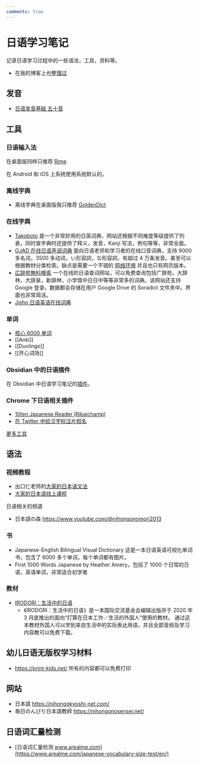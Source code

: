 ```yaml
---
comments: true
---
```


# 日语学习笔记

记录日语学习过程中的一些语法，工具，资料等。

- 在我的博客上也[整理过](https://einverne.github.io/post/2022/10/japanese-learning-tools.html)

## 发音

- [日语发音基础 五十音](https://blog.einverne.info/post/2022/10/japanese-hiragana-katakana.html)


## 工具

### 日语输入法

在桌面版同样只推荐 [Rime](https://blog.einverne.info/post/2022/10/japanese-input-method-macos-rime.html)

在 Android 和 iOS 上系统使用系统默认的。

### 离线字典

- 离线字典在桌面版我只推荐 [GoldenDict](https://blog.einverne.info/post/2022/10/japanese-goldendict-dictionary.html)

### 在线字典

- [Takoboto](https://takoboto.jp) 是一个非常好用的日英词典，网站还根据不同难度等级提供了列表，同时查字典时还提供了释义，发音，Kanji 写法，例句等等，非常全面。
- [OJAD 在线日语声调词典](https://www.gavo.t.u-tokyo.ac.jp/ojad/) 面向日语老师和学习者的在线口音词典，支持 9000 多名词，3500 多动词，い形容詞，な形容詞，有超过 4 万条发音。甚至可以根据教材分类检索。缺点是需要一个不错的 [网络环境](https://board.gtk.pw/) 并且也只有网页版本。
- [広辞苑無料検索](https://sakura-paris.org/dict/) 一个在线的日语查词网站，可以免费查询包括广辞苑，大辞林，大辞泉，新辞林，小学馆中日日中等等非常多的词典。该网站还支持 Google 登录，数据都会存储在用户 Google Drive 的 Soradict 文件夹中。界面也非常简洁。
- [Jisho 日语英语在线词典](https://jisho.org/)


### 单词

- [核心 6000 单词](https://core6000.neocities.org/)
- [[Anki]]
- [[Duolingo]]
- [[开心词场]]

### Obsidian 中的日语插件
在 Obsidian 中日语学习笔记的[插件](https://blog.einverne.info/post/2022/11/japanese-learning-tools-in-obsidian.html)。

### Chrome 下日语相关插件

- [10ten Japanese Reader (Rikaichamp)](https://chrome.google.com/webstore/detail/10ten-japanese-reader-rik/pnmaklegiibbioifkmfkgpfnmdehdfan)
- [在 Twitter 中给汉字标注片假名](https://chrome.google.com/webstore/detail/mirigana/hbekfodhcnfpkmoeaijgbamedofonjib)

[更多工具](https://blog.einverne.info/post/2022/10/japanese-learning-tools.html)

## 语法

### 视频教程

- 出口仁老师的[大家的日本语文法](https://www.youtube.com/playlist?list=PLynCeSdpMqxCW-AfMtmIlASAMUVq8wX6k)
- [大家的日本语线上课程](https://www.cocoro.idv.tw/)

日语相关的频道

- 日本語の森 <https://www.youtube.com/@nihongonomori2013>

### 书

- Japanese-English Bilingual Visual Dictionary 这是一本日语英语可视化单词书，包含了 6000 多个单词，每个单词都有图片。
- First 1000 Words Japanese by Heather Amery，包括了 1000 个日常的日语，英语单词，非常适合初学者

### 教材

- [IRODORI：生活中的日语](https://www2.jpfbj.cn/irodori/)
  - 《IRODORI：生活中的日语》是一本国际交流基金会编辑出版并于 2020 年 3 月底推出的面向“打算在日本工作／生活的外国人”使用的教材。
    通过这本教材外国人可以学到来自生活中的实际表达用语，并且全部音频及学习内容教可以免费下载。

## 幼儿日语无版权学习材料

- <https://print-kids.net/> 所有的内容都可以免费打印

## 网站

- 日本語 <https://nihongokyoshi-net.com/>
- 毎日のんびり日本語教師 <https://nihongonosensei.net/>

## 日语词汇量检测

- [日语词汇量检测 www.arealme.com](https://www.arealme.com/japanese-vocabulary-size-test/en/)
